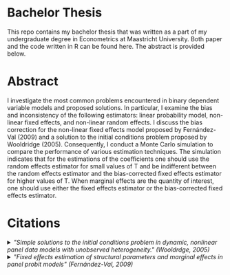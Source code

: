# Bachelor Thesis

This repo contains my bachelor thesis that was written as a part of my undergraduate degree in Econometrics at Maastricht University. Both paper and the code written in R can be found here. The abstract is provided below.

# Abstract

I investigate the most common problems encountered in binary dependent variable models and proposed solutions. In particular, I examine the bias and inconsistency of the following estimators: linear probability model, non-linear fixed effects, and non-linear random effects. I discuss the bias correction for the non-linear fixed effects model proposed by Fernández-Val (2009) and a solution to the initial conditions problem proposed by Wooldridge (2005). Consequently, I conduct a Monte Carlo simulation to compare the performance of various estimation techniques. The simulation indicates that for the estimations of the coefficients one should use the random effects estimator for small values of T and be indifferent between the random effects estimator and the bias-corrected fixed effects estimator for higher values of T. When marginal effects are the quantity of interest, one should use either the fixed effects estimator or the bias-corrected fixed effects estimator.

# Citations

<details>
    <summary>
      <em>"Simple solutions to the initial conditions problem in dynamic, nonlinear panel data models with unobserved heterogeneity." (Wooldrdge, 2005)</em>
    </summary>
    <br/>
    <pre>
@article{wooldridge2005simple,
  title={Simple solutions to the initial conditions problem in dynamic, nonlinear panel data models with unobserved heterogeneity},
  author={Wooldridge, Jeffrey M},
  journal={Journal of applied econometrics},
  volume={20},
  number={1},
  pages={39--54},
  year={2005},
  publisher={Wiley Online Library}
}
</pre>
  </details>
  
<details>
    <summary>
      <em>"Fixed effects estimation of structural parameters and marginal effects in panel probit models" (Fernández-Val, 2009)</em>
    </summary>
    <br/>
    <pre>
@article{fernandez2009fixed,
  title={Fixed effects estimation of structural parameters and marginal effects in panel probit models},
  author={Fern{\'a}ndez-Val, Iv{\'a}n},
  journal={Journal of Econometrics},
  volume={150},
  number={1},
  pages={71--85},
  year={2009},
  publisher={Elsevier}
}
</pre>
  </details>
